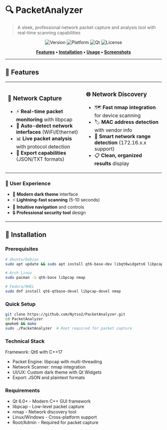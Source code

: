# 🔍 PacketAnalyzer

> A sleek, professional network packet capture and analysis tool with real-time scanning capabilities

<div align="center">

![Version](https://img.shields.io/badge/version-1.0.0-blue.svg)
![Platform](https://img.shields.io/badge/platform-Linux%20%7C%20Windows-green.svg)
![Qt](https://img.shields.io/badge/Qt-6.0+-blue.svg)
![License](https://img.shields.io/badge/license-MIT-red.svg)

**[Features](#-features) • [Installation](#-installation) • [Usage](#-usage) • [Screenshots](#-screenshots)**

</div>

---

## 🌟 Features

<table>
<tr>
<td width="50%">

### 📡 **Network Capture**
- ⚡ **Real-time packet monitoring** with libpcap
- 🔌 **Auto-detect network interfaces** (WiFi/Ethernet)
- 📊 **Live packet analysis** with protocol detection
- 💾 **Export capabilities** (JSON/TXT formats)

</td>
<td width="50%">

### 🌐 **Network Discovery** 
- 🗺️ **Fast nmap integration** for device scanning
- 🏷️ **MAC address detection** with vendor info
- 🎯 **Smart network range detection** (172.16.x.x support)
- 📋 **Clean, organized results** display

</td>
</tr>
</table>

### 🎨 **User Experience**
- 🌙 **Modern dark theme** interface
- ⚡ **Lightning-fast scanning** (5-10 seconds)
- 🧭 **Intuitive navigation** and controls
- 🔒 **Professional security tool** design

---

## 🚀 Installation

### Prerequisites
```bash
# Ubuntu/Debian
sudo apt update && sudo apt install qt6-base-dev libqt6widgets6 libpcap-dev nmap

# Arch Linux
sudo pacman -S qt6-base libpcap nmap

# Fedora/RHEL
sudo dnf install qt6-qtbase-devel libpcap-devel nmap
```
### Quick Setup
```bash
git clone https://github.com/Nytso2/PacketAnalyzer.git
cd PacketAnalyzer
qmake6 && make
sudo ./PacketAnalyzer  # Root required for packet capture
```
### Technical Stack

Framework: Qt6 with C++17
- Packet Engine: libpcap with multi-threading
- Network Scanner: nmap integration
- UI/UX: Custom dark theme with Qt Widgets
- Export: JSON and plaintext formats

### Requirements

- Qt 6.0+ - Modern C++ GUI framework
- libpcap - Low-level packet capture
- nmap - Network discovery tool
- Linux/Windows - Cross-platform support
- Root/Admin - Required for packet capture
